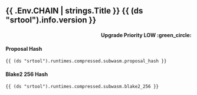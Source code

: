 ## {{ .Env.CHAIN | strings.Title }} {{ (ds "srtool").info.version }}
<h4 align="right">Upgrade Priority LOW :green_circle:</h4>

#### Proposal Hash
```
{{ (ds "srtool").runtimes.compressed.subwasm.proposal_hash }}
```
#### Blake2 256 Hash
```
{{ (ds "srtool").runtimes.compressed.subwasm.blake2_256 }}
```

